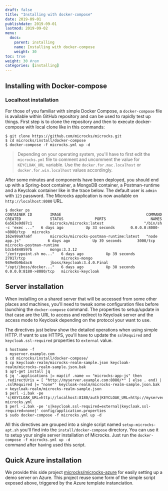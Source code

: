```yaml
---
draft: false
title: "Installing with docker-compose"
date: 2019-09-01
publishdate: 2019-09-01
lastmod: 2019-09-02
menu:
  docs:
    parent: installing
    name: Installing with docker-compose
    weight: 30
toc: true
weight: 30 #rem
categories: [installing]
---
```


## Installing with Docker-compose

### Localhost installation

For those of you familiar with simple Docker Compose, a <code>docker-compose</code> file is available within GitHub repository and can be used to rapidly test up things. First step is to clone the repository and then to execute docker-compose with local clone like in this commands:

```        
$ git clone https://github.com/microcks/microcks.git
$ cd microcks/install/docker-compose
$ docker-compose -f microcks.yml up -d
```

> Depending on your operating system, you'll have to first edit the `microcks.yml` file to comment and uncomment the value for `KEYCLOAK_URL` variable. Use the `docker.for.mac.localhost` or `docker.for.win.localhost` values accordingly.

After some minutes and components have been deployed, you should end up with a Spring-boot container, a MongoDB container, a Postman-runtime and a Keycloak container like in the trace below. The default user is <code>admin</code> with <code>123</code> password. The Microcks application is now available on <code>http://localhost:8080</code> URL.

```
$ docker ps
CONTAINER ID        IMAGE                                      COMMAND                  CREATED             STATUS              PORTS                    NAMES
6a563e9d87c1        microcks/microcks:latest                  "/bin/sh -c 'exec ..."   6 days ago          Up 33 seconds       0.0.0.0:8080->8080/tcp   microcks
162e99a97a6f        microcks/microcks-postman-runtime:latest   "node app.js"            6 days ago          Up 39 seconds       3000/tcp                 microcks-postman-runtime
b3cb4840597b        mongo:3.3.12                               "/entrypoint.sh mo..."   6 days ago          Up 39 seconds       27017/tcp                microcks-mongo
949e0b9bdac6        jboss/keycloak:3.4.0.Final                 "/opt/jboss/docker..."   6 days ago          Up 38 seconds       0.0.0.0:8180->8080/tcp   microcks-keycloak
```

## Server installation
      
When installing on a shared server that will be accessed from some other places and machines, you'll need to tweak some configuration files before launching the <code>docker-compose</code> command. The properties to setup/update in that case are the URL to access and redirect to Keycloak server and the access mode to Keycloak depending on the protocol your want to use.

The directives just below show the detailed operations when using simple HTTP. If want to use HTTPS, you'll have to update the <code>sslRequired</code> and <code>keycloak.ssl-required</code> properties to <code>external</code> value.

```
$ hostname -f
  myserver.example.com
$ cd microcks/install/docker-compose/
$ cp keycloak-realm/microcks-realm-sample.json keycloak-realm/microcks-realm-sample.json.bak
$ apt-get install jq
$ jq '.applications |= map(if .name == "microcks-app-js" then .redirectUris = [ "http://myserver.example.com:8080/*" ] else . end) | .sslRequired |= "none"' keycloak-realm/microcks-realm-sample.json.bak > keycloak-realm/microcks-realm-sample.json
$ perl -i.bak -pe 's|KEYCLOAK_URL=http://localhost:8180/auth|KEYCLOAK_URL=http://myserver.example.com:8180/auth|' microcks.yml
$ perl -i.bak -pe 's|keycloak.ssl-required=external|keycloak.ssl-required=none|' config/application.properties
$ sudo docker-compose -f microcks.yml up -d
```

All this directives are grouped into a single script named <code>setup-microcks-apt.sh</code> you'll find into the <code>install/docker-compose</code> directory. You can use it to setup your single server installation of Microcks. Just run the <code>docker-compose -f microcks.yml up -d</code><br/> command after having used this script.

## Quick Azure installation

We provide this side project [microcks/microcks-azure](https://github.com/microcks/microcks-azure) for easily setting up a demo server on Azure. This project reuse some form of the simple script exposed above, triggered by the Azure template instanciation.
